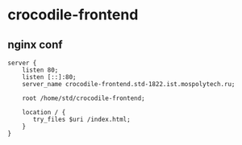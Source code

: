 # crocodile-frontend

## nginx conf

```nginx configuration
server {
    listen 80;
    listen [::]:80;
    server_name crocodile-frontend.std-1822.ist.mospolytech.ru;

    root /home/std/crocodile-frontend;

    location / {
       try_files $uri /index.html;
    }
}
```